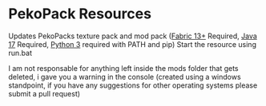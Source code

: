# PekoPack Resources
Updates PekoPacks texture pack and mod pack ([Fabric 13+](https://fabricmc.net/) Required, [Java 17](https://www.azul.com/downloads/) Required, [Python 3](https://www.python.org/downloads/) required with PATH and pip) 
Start the resource using run.bat

I am not responsable for anything left inside the mods folder that gets deleted, i gave you a warning in the console
(created using a windows standpoint, if you have any suggestions for other operating systems please submit a pull request)
